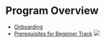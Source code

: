 # Program Overview


- [Onboarding](https://explore-ml-iemk.github.io/Onboarding/)
- [Prerequisites for Beginner Track](https://explore-ml-iemk.github.io/Prerequisites)
![](https://explore-ml-iemk.github.io/Sayantan's%20Explore%20ML%20Poster%20.jpg)
